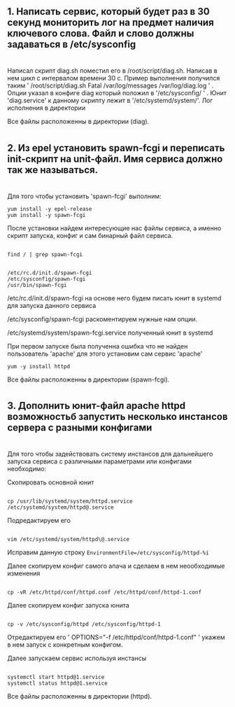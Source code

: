 #


## 1. Написать сервис, который будет раз в 30 секунд мониторить лог на предмет наличия ключевого слова. Файл и слово должны задаваться в /etc/sysconfig

#

Написал скрипт diag.sh поместил его в /root/script/diag.sh. Написав в нем цикл с интервалом времени 30 с. Пример выполнения получился таким ' /root/script/diag.sh Fatal /var/log/messages /var/log/diag.log ' . Опции указал в конфиге diag который положил в '/etc/sysconfig/ ' . Юнит 'diag.service' к данному скрипту лежит в '/etc/systemd/system/'. Лог исполнения в директории 

Все файлы расположенны в директории (diag).

#

## 2. Из epel установить spawn-fcgi и переписать init-скрипт на unit-файл. Имя сервиса должно так же называться.

#

Для того чтобы установить 'spawn-fcgi' выполним:

```
yum install -y epel-release 
yum install -y spawn-fcgi 

```
После установки найдем интересующие нас файлы сервиса, а именно скрипт запуска, конфиг и сам бинарный файл сервиса.

```

find / | grep spawn-fcgi

```

```

/etc/rc.d/init.d/spawn-fcgi   
/etc/sysconfig/spawn-fcgi
/usr/bin/spawn-fcgi

```

/etc/rc.d/init.d/spawn-fcgi на основе него будем писать юнит в systemd для запуска данного сервиса

/etc/sysconfig/spawn-fcgi раскоментируем нужные нам опции.

/etc/systemd/system/spawn-fcgi.service полученный юнит в systemd

При первом запуске была полученна ошибка что не найден пользователь 'apache' для этого установим сам сервис 'apache'

```
yum -y install httpd

```

Все файлы расположенны в директории (spawn-fcgi).

#

## 3. Дополнить юнит-файл apache httpd возможностьб запустить несколько инстансов сервера с разными конфигами

#
Для того чтобы задействовать систему инстансов для дальнейшего запуска сервиса с различными параметрами или конфигами необходимо:

Скопировать основной юнит 

```

cp /usr/lib/systemd/system/httpd.service /etc/systemd/system/httpd@.service

```
Подредактируем его

```

vim /etc/systemd/system/httpd\@.service

```

Исправим данную строку `EnvironmentFile=/etc/sysconfig/httpd-%i`


Далее скопируем конфиг самого апача и сделаем в нем неообходимые изменения

```

cp -vR /etc/httpd/conf/httpd.conf /etc/httpd/conf/httpd-1.conf

```

Далее скопируем конфиг запуска юнита

```

cp -v /etc/sysconfig/httpd /etc/sysconfig/httpd-1

```

Отредактируем его ' OPTIONS="-f /etc/httpd/conf/httpd-1.conf" ' укажем в нем запуск с конкретным конфигом.

Далее запускаем сервис используя инстансы

```

systemctl start httpd@1.service
systemctl status httpd@1.service

```

Все файлы расположенны в директории (httpd).
